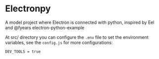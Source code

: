 # Electronpy
A model project where Electron is connected with python, inspired by Eel and @fyears electron-python-example

At src/ directory you can configure the `.env` file to set the environment variables, see the `config.js` for more configurations:
```env
DEV_TOOLS = true
``` 